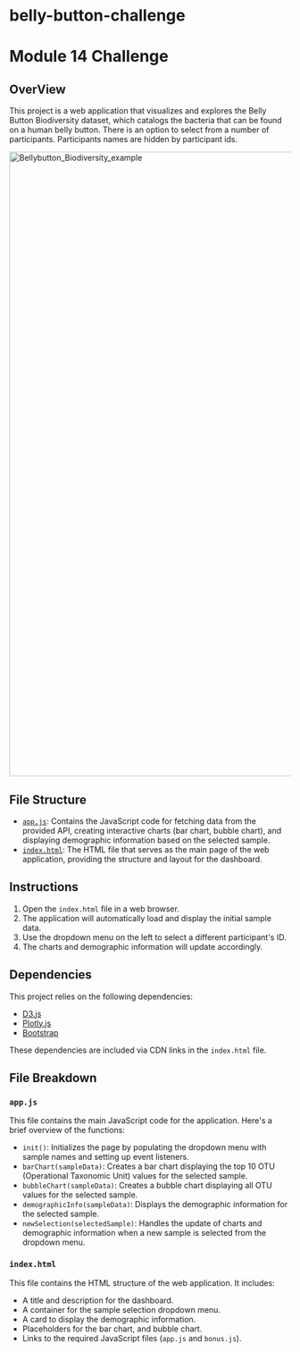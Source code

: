 # belly-button-challenge

# Module 14 Challenge

## OverView
This project is a web application that visualizes and explores the Belly Button Biodiversity dataset, which catalogs the bacteria that can be found on a human belly button. There is an option to select from a number of participants. Participants names are hidden by participant ids.

<img width="1118" alt="Bellybutton_Biodiversity_example" src="https://github.com/myhre062/belly-button-challenge/assets/150756626/31beabd6-1392-4961-a0d3-6a3776334b9e">

## File Structure

- [`app.js`](https://github.com/myhre062/belly-button-challenge/blob/main/StarterCode/static/js/app.js): Contains the JavaScript code for fetching data from the provided API, creating interactive charts (bar chart, bubble chart), and displaying demographic information based on the selected sample.
- [`index.html`](https://github.com/myhre062/belly-button-challenge/blob/main/StarterCode/index.html): The HTML file that serves as the main page of the web application, providing the structure and layout for the dashboard.

## Instructions

1. Open the `index.html` file in a web browser.
2. The application will automatically load and display the initial sample data.
3. Use the dropdown menu on the left to select a different participant's ID.
4. The charts and demographic information will update accordingly.

## Dependencies

This project relies on the following dependencies:

- [D3.js](https://d3js.org/) 
- [Plotly.js](https://plotly.com/javascript/)
- [Bootstrap](https://getbootstrap.com/) 

These dependencies are included via CDN links in the `index.html` file.

## File Breakdown

### `app.js`

This file contains the main JavaScript code for the application. Here's a brief overview of the functions:

- `init()`: Initializes the page by populating the dropdown menu with sample names and setting up event listeners.
- `barChart(sampleData)`: Creates a bar chart displaying the top 10 OTU (Operational Taxonomic Unit) values for the selected sample.
- `bubbleChart(sampleData)`: Creates a bubble chart displaying all OTU values for the selected sample.
- `demographicInfo(sampleData)`: Displays the demographic information for the selected sample.
- `newSelection(selectedSample)`: Handles the update of charts and demographic information when a new sample is selected from the dropdown menu.

### `index.html`

This file contains the HTML structure of the web application. It includes:

- A title and description for the dashboard.
- A container for the sample selection dropdown menu.
- A card to display the demographic information.
- Placeholders for the bar chart, and bubble chart.
- Links to the required JavaScript files (`app.js` and `bonus.js`).
